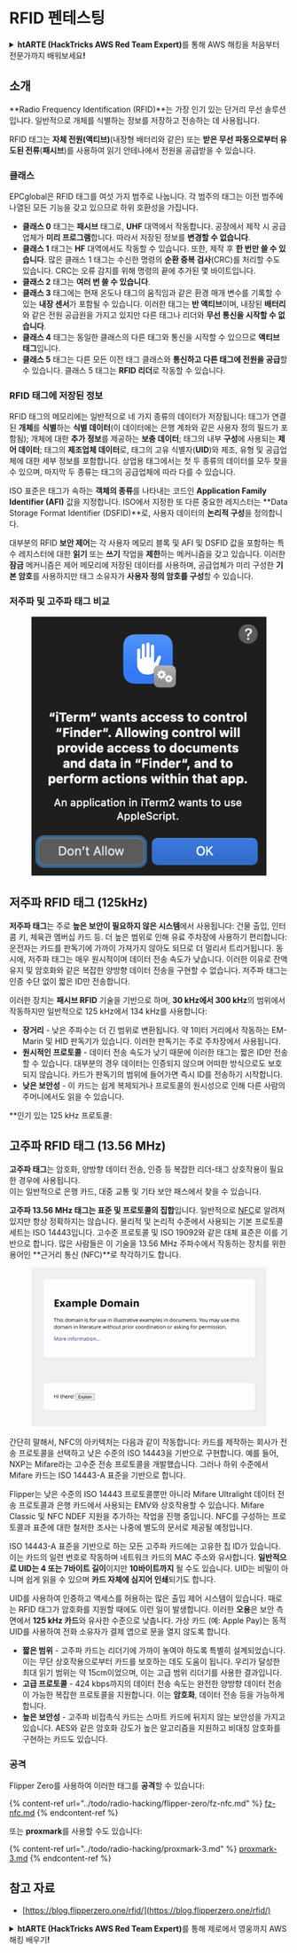 # RFID 펜테스팅

<details>

<summary><strong>htARTE (HackTricks AWS Red Team Expert)</strong>를 통해 AWS 해킹을 처음부터 전문가까지 배워보세요<strong>!</strong></summary>

* **사이버 보안 회사**에서 일하시나요? **회사를 HackTricks에서 광고**하거나 **PEASS의 최신 버전에 액세스**하거나 **HackTricks를 PDF로 다운로드**하고 싶으신가요? [**구독 요금제**](https://github.com/sponsors/carlospolop)를 확인해보세요!
* [**The PEASS Family**](https://opensea.io/collection/the-peass-family)를 발견해보세요. 독점적인 [**NFT**](https://opensea.io/collection/the-peass-family) 컬렉션입니다.
* [**공식 PEASS & HackTricks 스웨그**](https://peass.creator-spring.com)를 얻으세요.
* [**💬**](https://emojipedia.org/speech-balloon/) [**Discord 그룹**](https://discord.gg/hRep4RUj7f) 또는 [**텔레그램 그룹**](https://t.me/peass)에 **참여**하거나 **Twitter**에서 **팔로우**하세요 🐦[**@carlospolopm**](https://twitter.com/hacktricks_live)**.**
* **해킹 팁을 공유하려면 PR을** [**hacktricks repo**](https://github.com/carlospolop/hacktricks) **및** [**hacktricks-cloud repo**](https://github.com/carlospolop/hacktricks-cloud) **에 제출**하세요.

</details>

## 소개

**Radio Frequency Identification (RFID)**는 가장 인기 있는 단거리 무선 솔루션입니다. 일반적으로 개체를 식별하는 정보를 저장하고 전송하는 데 사용됩니다.

RFID 태그는 **자체 전원(액티브)**(내장형 배터리와 같은) 또는 **받은 무선 파동으로부터 유도된 전류**(**패시브**)를 사용하여 읽기 안테나에서 전원을 공급받을 수 있습니다.

### 클래스

EPCglobal은 RFID 태그를 여섯 가지 범주로 나눕니다. 각 범주의 태그는 이전 범주에 나열된 모든 기능을 갖고 있으므로 하위 호환성을 가집니다.

* **클래스 0** 태그는 **패시브** 태그로, **UHF** 대역에서 작동합니다. 공장에서 제작 시 공급업체가 **미리 프로그램**합니다. 따라서 저장된 정보를 **변경할 수 없습니다**.
* **클래스 1** 태그는 **HF** 대역에서도 작동할 수 있습니다. 또한, 제작 후 **한 번만 쓸 수 있습니다**. 많은 클래스 1 태그는 수신한 명령의 **순환 중복 검사**(CRC)를 처리할 수도 있습니다. CRC는 오류 감지를 위해 명령의 끝에 추가된 몇 바이트입니다.
* **클래스 2** 태그는 **여러 번 쓸 수 있습니다**.
* **클래스 3** 태그에는 현재 온도나 태그의 움직임과 같은 환경 매개 변수를 기록할 수 있는 **내장 센서**가 포함될 수 있습니다. 이러한 태그는 **반 액티브**이며, 내장된 **배터리**와 같은 전원 공급원을 가지고 있지만 다른 태그나 리더와 **무선 통신을 시작할 수 없습니다**.
* **클래스 4** 태그는 동일한 클래스의 다른 태그와 통신을 시작할 수 있으므로 **액티브 태그**입니다.
* **클래스 5** 태그는 다른 모든 이전 태그 클래스와 **통신하고 다른 태그에 전원을 공급**할 수 있습니다. 클래스 5 태그는 **RFID 리더**로 작동할 수 있습니다.

### RFID 태그에 저장된 정보

RFID 태그의 메모리에는 일반적으로 네 가지 종류의 데이터가 저장됩니다: 태그가 연결된 **개체**를 **식별**하는 **식별 데이터**(이 데이터에는 은행 계좌와 같은 사용자 정의 필드가 포함됨); 개체에 대한 **추가 정보**를 제공하는 **보충 데이터**; 태그의 내부 **구성**에 사용되는 **제어 데이터**; 태그의 **제조업체 데이터**로, 태그의 고유 식별자(**UID**)와 제조, 유형 및 공급업체에 대한 세부 정보를 포함합니다. 상업용 태그에서는 첫 두 종류의 데이터를 모두 찾을 수 있으며, 마지막 두 종류는 태그의 공급업체에 따라 다를 수 있습니다.

ISO 표준은 태그가 속하는 **객체의 종류**를 나타내는 코드인 **Application Family Identifier (AFI)** 값을 지정합니다. ISO에서 지정한 또 다른 중요한 레지스터는 **Data Storage Format Identifier (DSFID)**로, 사용자 데이터의 **논리적 구성**을 정의합니다.

대부분의 RFID **보안 제어**는 각 사용자 메모리 블록 및 AFI 및 DSFID 값을 포함하는 특수 레지스터에 대한 **읽기** 또는 **쓰기** 작업을 **제한**하는 메커니즘을 갖고 있습니다. 이러한 **잠금** 메커니즘은 제어 메모리에 저장된 데이터를 사용하며, 공급업체가 미리 구성한 **기본 암호**를 사용하지만 태그 소유자가 **사용자 정의 암호를 구성**할 수 있습니다.

### 저주파 및 고주파 태그 비교

<figure><img src="../.gitbook/assets/image (27).png" alt=""><figcaption></figcaption></figure>

## 저주파 RFID 태그 (125kHz)

**저주파 태그**는 주로 **높은 보안이 필요하지 않은 시스템**에서 사용됩니다: 건물 출입, 인터콤 키, 체육관 멤버십 카드 등. 더 높은 범위로 인해 유료 주차장에 사용하기 편리합니다: 운전자는 카드를 판독기에 가까이 가져가지 않아도 되므로 더 멀리서 트리거됩니다. 동시에, 저주파 태그는 매우 원시적이며 데이터 전송 속도가 낮습니다. 이러한 이유로 잔액 유지 및 암호화와 같은 복잡한 양방향 데이터 전송을 구현할 수 없습니다. 저주파 태그는 인증 수단 없이 짧은 ID만 전송합니다.

이러한 장치는 **패시브 RFID** 기술을 기반으로 하며, **30 kHz에서 300 kHz**의 범위에서 작동하지만 일반적으로 125 kHz에서 134 kHz를 사용합니다:

* **장거리** - 낮은 주파수는 더 긴 범위로 변환됩니다. 약 1미터 거리에서 작동하는 EM-Marin 및 HID 판독기가 있습니다. 이러한 판독기는 주로 주차장에서 사용됩니다.
* **원시적인 프로토콜** - 데이터 전송 속도가 낮기 때문에 이러한 태그는 짧은 ID만 전송할 수 있습니다. 대부분의 경우 데이터는 인증되지 않으며 어떠한 방식으로도 보호되지 않습니다. 카드가 판독기의 범위에 들어가면 즉시 ID를 전송하기 시작합니다.
* **낮은 보안성** - 이 카드는 쉽게 복제되거나 프로토콜의 원시성으로 인해 다른 사람의 주머니에서도 읽을 수 있습니다.

**인기 있는 125 kHz 프로토콜:
## 고주파 RFID 태그 (13.56 MHz)

**고주파 태그**는 암호화, 양방향 데이터 전송, 인증 등 복잡한 리더-태그 상호작용이 필요한 경우에 사용됩니다.\
이는 일반적으로 은행 카드, 대중 교통 및 기타 보안 패스에서 찾을 수 있습니다.

**고주파 13.56 MHz 태그는 표준 및 프로토콜의 집합**입니다. 일반적으로 [NFC](https://nfc-forum.org/what-is-nfc/about-the-technology/)로 알려져 있지만 항상 정확하지는 않습니다. 물리적 및 논리적 수준에서 사용되는 기본 프로토콜 세트는 ISO 14443입니다. 고수준 프로토콜 및 ISO 19092와 같은 대체 표준은 이를 기반으로 합니다. 많은 사람들은 이 기술을 13.56 MHz 주파수에서 작동하는 장치를 위한 용어인 **근거리 통신 (NFC)**로 착각하기도 합니다.

<figure><img src="../.gitbook/assets/image (22).png" alt=""><figcaption></figcaption></figure>

간단히 말해서, NFC의 아키텍처는 다음과 같이 작동합니다: 카드를 제작하는 회사가 전송 프로토콜을 선택하고 낮은 수준의 ISO 14443을 기반으로 구현합니다. 예를 들어, NXP는 Mifare라는 고수준 전송 프로토콜을 개발했습니다. 그러나 하위 수준에서 Mifare 카드는 ISO 14443-A 표준을 기반으로 합니다.

Flipper는 낮은 수준의 ISO 14443 프로토콜뿐만 아니라 Mifare Ultralight 데이터 전송 프로토콜과 은행 카드에서 사용되는 EMV와 상호작용할 수 있습니다. Mifare Classic 및 NFC NDEF 지원을 추가하는 작업을 진행 중입니다. NFC를 구성하는 프로토콜과 표준에 대한 철저한 조사는 나중에 별도의 문서로 제공될 예정입니다.

ISO 14443-A 표준을 기반으로 하는 모든 고주파 카드에는 고유한 칩 ID가 있습니다. 이는 카드의 일련 번호로 작동하며 네트워크 카드의 MAC 주소와 유사합니다. **일반적으로 UID는 4 또는 7바이트 길이**이지만 **10바이트까지** 될 수도 있습니다. UID는 비밀이 아니며 쉽게 읽을 수 있으며 **카드 자체에 심지어 인쇄**되기도 합니다.

UID를 사용하여 인증하고 액세스를 허용하는 많은 출입 제어 시스템이 있습니다. 때로는 RFID 태그가 암호화를 지원할 때에도 이런 일이 발생합니다. 이러한 **오용**은 보안 측면에서 **125 kHz 카드**와 유사한 수준으로 낮춥니다. 가상 카드 (예: Apple Pay)는 동적 UID를 사용하여 전화 소유자가 결제 앱으로 문을 열지 않도록 합니다.

* **짧은 범위** - 고주파 카드는 리더기에 가까이 놓여야 하도록 특별히 설계되었습니다. 이는 무단 상호작용으로부터 카드를 보호하는 데도 도움이 됩니다. 우리가 달성한 최대 읽기 범위는 약 15cm이었으며, 이는 고급 범위 리더기를 사용한 결과입니다.
* **고급 프로토콜** - 424 kbps까지의 데이터 전송 속도는 완전한 양방향 데이터 전송이 가능한 복잡한 프로토콜을 지원합니다. 이는 **암호화**, 데이터 전송 등을 가능하게 합니다.
* **높은 보안성** - 고주파 비접촉식 카드는 스마트 카드에 뒤지지 않는 보안성을 가지고 있습니다. AES와 같은 암호화 강도가 높은 알고리즘을 지원하고 비대칭 암호화를 구현하는 카드도 있습니다.

### 공격

Flipper Zero를 사용하여 이러한 태그를 **공격**할 수 있습니다:

{% content-ref url="../todo/radio-hacking/flipper-zero/fz-nfc.md" %}
[fz-nfc.md](../todo/radio-hacking/flipper-zero/fz-nfc.md)
{% endcontent-ref %}

또는 **proxmark**를 사용할 수도 있습니다:

{% content-ref url="../todo/radio-hacking/proxmark-3.md" %}
[proxmark-3.md](../todo/radio-hacking/proxmark-3.md)
{% endcontent-ref %}

## 참고 자료

* [https://blog.flipperzero.one/rfid/](https://blog.flipperzero.one/rfid/)

<details>

<summary><strong>htARTE (HackTricks AWS Red Team Expert)</strong>를 통해 제로에서 영웅까지 AWS 해킹 배우기<strong>!</strong></summary>

* **사이버 보안 회사**에서 일하고 계신가요? **회사를 HackTricks에서 광고**하거나 **PEASS의 최신 버전에 액세스**하거나 HackTricks를 **PDF로 다운로드**하고 싶으신가요? [**구독 요금제**](https://github.com/sponsors/carlospolop)를 확인해보세요!
* 독점적인 [**NFT 컬렉션인 The PEASS Family**](https://opensea.io/collection/the-peass-family)를 발견하세요.
* [**공식 PEASS & HackTricks 스웨그**](https://peass.creator-spring.com)를 얻으세요.
* [**💬**](https://emojipedia.org/speech-balloon/) [**Discord 그룹**](https://discord.gg/hRep4RUj7f) 또는 [**텔레그램 그룹**](https://t.me/peass)에 **참여**하거나 **Twitter**에서 **저를 팔로우**하세요 🐦[**@carlospolopm**](https://twitter.com/hacktricks_live)**.**
* **hacktricks repo**와 **hacktricks-cloud repo**에 PR을 제출하여 **당신의 해킹 기교를 공유**하세요.

</details>
